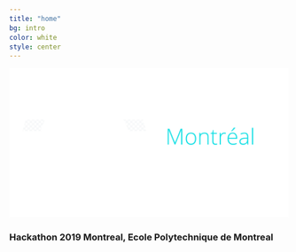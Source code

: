 ```yaml
---
title: "home"
bg: intro
color: white
style: center
---
```


![](img/mrathon.png)

### Hackathon 2019 Montreal, Ecole Polytechnique de Montreal 

